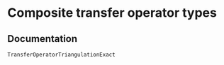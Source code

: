 # Composite transfer operator types

## Documentation

```@docs
TransferOperatorTriangulationExact
```
